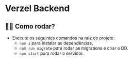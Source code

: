 # Verzel Backend

## 👨‍🏫 Como rodar?
* Execute os seguintes comandos na raiz do projeto:
  * `npm i` para instalar as dependências.
  * `npm run migrate` para rodar as migrations e criar o DB.
  * `npm start` para rodar o servidor.